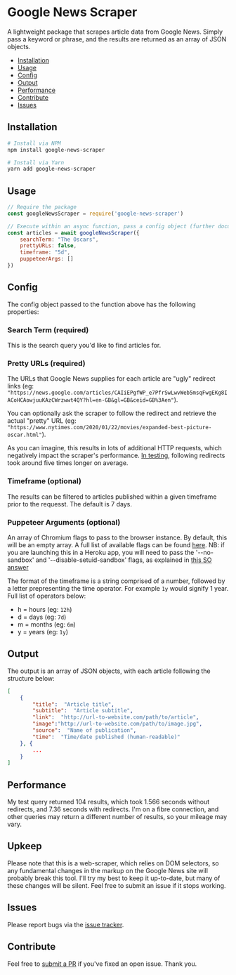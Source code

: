 
# Google News Scraper
A lightweight package that scrapes article data from Google News. Simply pass a keyword or phrase, and the results are returned as an array of JSON objects.

* [Installation](#installation)
* [Usage](#usage)
* [Config](#config)
* [Output](#output)
* [Performance](#performance)
* [Contribute](#contribute)
* [Issues](#issues)

## Installation
```bash
# Install via NPM
npm install google-news-scraper

# Install via Yarn
yarn add google-news-scraper
```

## Usage
```javascript
// Require the package
const googleNewsScraper = require('google-news-scraper')

// Execute within an async function, pass a config object (further documentation below)
const articles = await googleNewsScraper({
    searchTerm: "The Oscars",
    prettyURLs: false,
    timeframe: "5d",
    puppeteerArgs: []
})

```

## Config
The config object passed to the function above has the following properties:

### Search Term (required)
This is the search query you'd like to find articles for.

### Pretty URLs (required)
The URLs that Google News supplies for each article are "ugly" redirect links (eg: `"https://news.google.com/articles/CAIiEPgfWP_e7PfrSwLwvWeb5msqFwgEKg8IACoHCAowjuuKAzCWrzwwt4QY?hl=en-GB&gl=GB&ceid=GB%3Aen"`).

You can optionally ask the scraper to follow the redirect and retrieve the actual "pretty" URL (eg: `"https://www.nytimes.com/2020/01/22/movies/expanded-best-picture-oscar.html"`).

As you can imagine, this results in lots of additional HTTP requests, which negatively impact the scraper's performance. [In testing](https://github.com/lewisdonovan/google-news-scraper#performance), following redirects took around five times longer on average.

### Timeframe (optional)
The results can be filtered to articles published within a given timeframe prior to the requesst. The default is 7 days.

### Puppeteer Arguments (optional)
An array of Chromium flags to pass to the browser instance. By default, this will be an empty array.
A full list of available flags can be found [here](https://peter.sh/experiments/chromium-command-line-switches/).
NB: if you are launching this in a Heroku app, you will need to pass the '--no-sandbox' and '--disable-setuid-sandbox' flags, as explained in [this SO answer](https://stackoverflow.com/a/52228855/7546845)

The format of the timeframe is a string comprised of a number, followed by a letter prepresenting the time operator. For example `1y` would signify 1 year. Full list of operators below:
* h = hours (eg: `12h`)
* d = days (eg: `7d`)
* m = months (eg: `6m`)
* y = years (eg: `1y`)

## Output
The output is an array of JSON objects, with each article following the structure below:

```json
[
    {
        "title":  "Article title",
        "subtitle":  "Article subtitle",
        "link":  "http://url-to-website.com/path/to/article",
        "image":"http://url-to-website.com/path/to/image.jpg",
        "source":  "Name of publication",
        "time":  "Time/date published (human-readable)"
    }, {
        ...
    }
]
```

## Performance
My test query returned 104 results, which took 1.566 seconds without redirects, and 7.36 seconds with redirects. I'm on a fibre connection, and other queries may return a different number of results, so your mileage may vary. 

## Upkeep
Please note that this is a web-scraper, which relies on DOM selectors, so any fundamental changes in the markup on the Google News site will probably break this tool. I'll try my best to keep it up-to-date, but many of these changes will be silent. Feel free to submit an issue if it stops working.

## Issues
Please report bugs via the [issue tracker](https://github.com/lewisdonovan/google-news-scraper/issues).

## Contribute
Feel free to [submit a PR](https://github.com/lewisdonovan/google-news-scraper/pulls) if you've fixed an open issue. Thank you.
